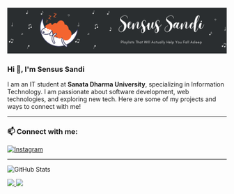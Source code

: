 ![Banner](https://github.com/sensussandi/sensussandi/blob/main/Sensus.png?raw=true)

### Hi 👋, I'm Sensus Sandi

I am an IT student at **Sanata Dharma University**, specializing in Information Technology. I am passionate about software development, web technologies, and exploring new tech. Here are some of my projects and ways to connect with me!

---
### 📫 Connect with me:
[![Instagram](https://img.shields.io/badge/-Instagram-purple)](https://www.instagram.com/sen___nnb)

---

![GitHub Stats](https://github-readme-stats.vercel.app/api?username=sensussandi&show_icons=true&theme=radical)

<p align="left">
<a href="https://github.com/penuliscode">
  <img height="180em" src="https://github-readme-stats-eight-theta.vercel.app/api?username=sensussandi&show_icons=true&theme=algolia&include_all_commits=true&count_private=true"/>
  <img height="180em" src="https://github-readme-stats-eight-theta.vercel.app/api/top-langs/?username=sensussandi&layout=compact&theme=algolia"/>
</a>
</p>
